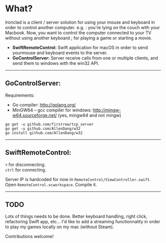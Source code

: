 # What?
Ironclad is a client / server solution for using your mouse and keyboard in order to control another computer. 
e.g. : you're lying on the couch with your Macbook. Now, you want to control the computer connected to your TV without using another keyboard ; for playing a game or starting a movie. 

- **SwiftRemoteControl:** Swift application for macOS in order to send yourmouse and keyboard events to the server.
- **GoControlServer:** Server receive calls from one or multiple clients, and send them to windows with the win32 API.

---

## GoControlServer:

Requirements:
- Go compiler: http://golang.org/
- MinGW64 – gcc compiler for windows: http://mingw-w64.sourceforge.net/ (yes, mingw64 and not mingw)

```
go get -u github.com/firstrow/tcp_server
go get -u github.com/AllenDang/w32
go install github.com/AllenDang/w32
```

---

## SwiftRemoteControl:
`⌥` for disconnecting.  
`ctrl` for connecting.  
  
Server IP is hardcoded for now in `RemoteControl/ViewController.swift`.  
Open `RemoteControl.xcworkspace`. Compile it.

---

## TODO
Lots of things needs to be done. Better keyboard handling, right click, refactoring Swift app, etc...
I'd like to add a streaming functionnality in order to play my games locally on my mac (without Steam).

Contributions welcome!
